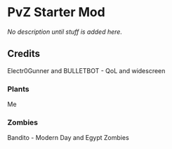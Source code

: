 # PvZ Starter Mod
_No description until stuff is added here._

## Credits
Electr0Gunner and BULLETBOT - QoL and widescreen

### Plants
Me

### Zombies
Bandito - Modern Day and Egypt Zombies
